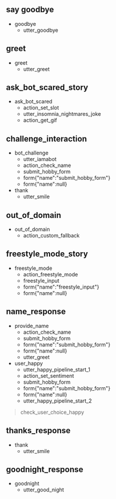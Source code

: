 ## say goodbye
* goodbye
  - utter_goodbye

## greet
* greet
  - utter_greet
 
## ask_bot_scared_story
* ask_bot_scared
  - action_set_slot
  - utter_insomnia_nightmares_joke
  - action_get_gif
    
## challenge_interaction
* bot_challenge
    - utter_iamabot
    - action_check_name
    - submit_hobby_form
    - form{"name":"submit_hobby_form"}
    - form{"name":null} 
* thank
    - utter_smile
  
## out_of_domain
* out_of_domain
    - action_custom_fallback
  
## freestyle_mode_story
* freestyle_mode
  - action_freestyle_mode
  - freestyle_input
  - form{"name":"freestyle_input"}  
  - form{"name":null}


## name_response
* provide_name
    - action_check_name
    - submit_hobby_form
    - form{"name":"submit_hobby_form"}
    - form{"name":null}
    - utter_greet
* user_happy
    - utter_happy_pipeline_start_1
    - action_set_sentiment  
    - submit_hobby_form
    - form{"name":"submit_hobby_form"}
    - form{"name":null}  
    - utter_happy_pipeline_start_2
> check_user_choice_happy

## thanks_response
* thank
    - utter_smile
  
## goodnight_response
* goodnight
    - utter_good_night

